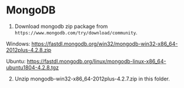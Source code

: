 # MongoDB

1. Download mongodb zip package from `https://www.mongodb.com/try/download/community`.

Windows: https://fastdl.mongodb.org/win32/mongodb-win32-x86_64-2012plus-4.2.8.zip

Ubuntu: https://fastdl.mongodb.org/linux/mongodb-linux-x86_64-ubuntu1804-4.2.8.tgz

2. Unzip mongodb-win32-x86_64-2012plus-4.2.7.zip in this folder.